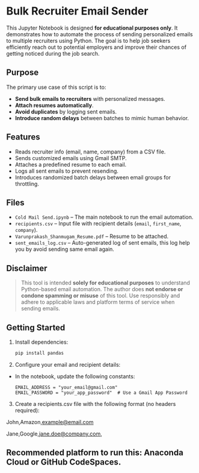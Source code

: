 # Bulk Recruiter Email Sender

This Jupyter Notebook is designed **for educational purposes only**. It demonstrates how to automate the process of sending personalized emails to multiple recruiters using Python. The goal is to help job seekers efficiently reach out to potential employers and improve their chances of getting noticed during the job search.

## Purpose

The primary use case of this script is to:

- **Send bulk emails to recruiters** with personalized messages.
- **Attach resumes automatically**.
- **Avoid duplicates** by logging sent emails.
- **Introduce random delays** between batches to mimic human behavior.

## Features

- Reads recruiter info (email, name, company) from a CSV file.
- Sends customized emails using Gmail SMTP.
- Attaches a predefined resume to each email.
- Logs all sent emails to prevent resending.
- Introduces randomized batch delays between email groups for throttling.

## Files

- `Cold Mail Send.ipynb` – The main notebook to run the email automation.
- `recipients.csv` – Input file with recipient details (`email`, `first_name`, `company`).
- `Varunprakash_Shanmugam_Resume.pdf` – Resume to be attached.
- `sent_emails_log.csv` – Auto-generated log of sent emails, this log help you by avoid sending same email again.

## Disclaimer

> This tool is intended **solely for educational purposes** to understand Python-based email automation. The author does **not endorse or condone spamming or misuse** of this tool. Use responsibly and adhere to applicable laws and platform terms of service when sending emails.

## Getting Started

1. Install dependencies:
   ```bash
   pip install pandas

2. Configure your email and recipient details:

- In the notebook, update the following constants:
  ```
  EMAIL_ADDRESS = "your_email@gmail.com"
  EMAIL_PASSWORD = "your_app_password"  # Use a Gmail App Password

3. Create a recipients.csv file with the following format (no headers required):

John,Amazon,example@email.com

Jane,Google,jane.doe@company.com,



## Recommended platform to run this: Anaconda Cloud or GitHub CodeSpaces.

